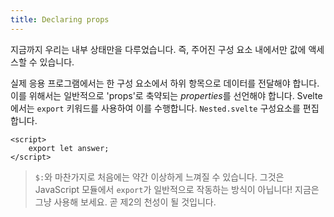 ```yaml
---
title: Declaring props
---
```


지금까지 우리는 내부 상태만을 다루었습니다. 즉, 주어진 구성 요소 내에서만 값에 액세스할 수 있습니다.

실제 응용 프로그램에서는 한 구성 요소에서 하위 항목으로 데이터를 전달해야 합니다. 이를 위해서는 일반적으로 'props'로 축약되는 *properties*를 선언해야 합니다. Svelte에서는 `export` 키워드를 사용하여 이를 수행합니다. `Nested.svelte` 구성요소를 편집합니다.

```svelte
<script>
	export let answer;
</script>
```

> `$:`와 마찬가지로 처음에는 약간 이상하게 느껴질 수 있습니다. 그것은 JavaScript 모듈에서 `export`가 일반적으로 작동하는 방식이 아닙니다! 지금은 그냥 사용해 보세요. 곧 제2의 천성이 될 것입니다.

